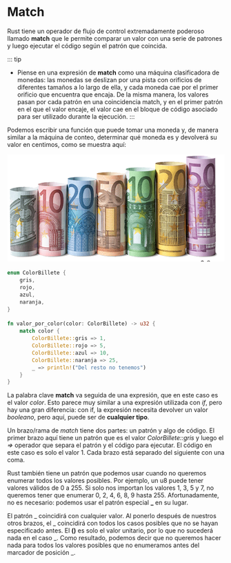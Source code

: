 # Match

Rust tiene un operador de flujo de control extremadamente poderoso llamado **match** que le permite comparar un valor con una serie de patrones y luego ejecutar el código según el patrón que coincida. 

::: tip
- Piense en una expresión de **match** como una máquina clasificadora de monedas: las monedas se deslizan por una pista con orificios de diferentes tamaños a lo largo de ella, y cada moneda cae por el primer orificio que encuentra que encaja. De la misma manera, los valores pasan por cada patrón en una coincidencia match, y en el primer patrón en el que el valor encaje, el valor cae en el bloque de código asociado para ser utilizado durante la ejecución.
:::

Podemos escribir una función que puede tomar una moneda y, de manera similar a la máquina de conteo, determinar qué moneda es y devolverá su valor en centimos, como se muestra aquí:

![billetes euro](./img/euros.png)

```rust
enum ColorBillete {
    gris,
    rojo,
    azul,
    naranja,
}

fn valor_por_color(color: ColorBillete) -> u32 {
    match color {
        ColorBillete::gris => 1,
        ColorBillete::rojo => 5,
        ColorBillete::azul => 10,
        ColorBillete::naranja => 25,
        _ => println!("Del resto no tenemos")
    }
}
```
La palabra clave **match** va seguida de una expresión, que en este caso es el valor *color*. Esto parece muy similar a una expresión utilizada con *if*, pero hay una gran diferencia: con if, la expresión necesita devolver un valor *booleano*, pero aquí, puede ser de **cualquier tipo**. 

Un brazo/rama de *match* tiene dos partes: un patrón y algo de código. El primer brazo aquí tiene un patrón que es el valor *ColorBillete::gris* y luego el *=>* operador que separa el patrón y el código para ejecutar. El código en este caso es solo el valor 1. Cada brazo está separado del siguiente con una coma.

Rust también tiene un patrón que podemos usar cuando no queremos enumerar todos los valores posibles. Por ejemplo, un u8 puede tener valores válidos de 0 a 255. Si solo nos importan los valores 1, 3, 5 y 7, no queremos tener que enumerar 0, 2, 4, 6, 8, 9 hasta 255. Afortunadamente, no es necesario: podemos usar el patrón especial **_** en su lugar.

El patrón _ coincidirá con cualquier valor. Al ponerlo después de nuestros otros brazos, el _ coincidirá con todos los casos posibles que no se hayan especificado antes. El **()** es solo el valor unitario, por lo que no sucederá nada en el caso _. Como resultado, podemos decir que no queremos hacer nada para todos los valores posibles que no enumeramos antes del marcador de posición _.







